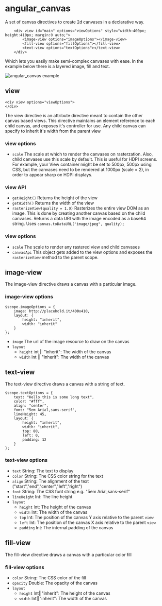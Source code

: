 # angular_canvas

A set of canvas directives to create 2d canvases in a declarative way.
```
    <div view id="main" options="viewOptions" style="width:400px; height:410px; margin:0 auto;">
        <image-view options="imageOptions"></image-view>
        <fill-view options="fillOptions"></fill-view>
        <text-view options="textOptions"></text-view>
    </div>
```
Which lets you easily make semi-complex canvases with ease. In the example below there is a layered image, fill and text. 

![angular_canvas example](http://i.imgur.com/j8p9V1o.png)

## view
```
<div view options="viewOptions">
</div>
```
The view directive is an attribute directive meant to contain the other canvas based views. This directive maintains an element reference to each child canvas, and exposes it's controller for use. Any child canvas can specify to inherit it's width from the parent view

### view options
- ```scale```
The scale at which to render the canvases on rasterzation. Also, child canvases use this scale by default. This is useful for HDPI screens. For example, your View container might be set to 500px, 500px using CSS, but the canvases need to be rendered at 1000px (scale = 2), in order to appear sharp on HDPI displays. 

### view API
- ```getHeight()``` 
Returns the height of the view
- ```getWidth()```
Returns the width of the view
- ```rasterizeView(quality = 1.0)```
Rasterizes the entire view DOM as an image. This is done by creating another canvas based on the child canvases. Returns a data URI with the image encoded as a base64 string. Uses ```canvas.toDataURL("image/jpeg", quality);```

### view options
- ```scale``` The scale to render any rastered view and child canvases
- ```canvasApi``` This object gets added to the view options and exposes the ```rasterizeView``` method to the parent scope.

## image-view
The image-view directive draws a canvas with a particular image.

### image-view options
```
$scope.imageOptions = {
    image: http://placehold.it/400x410,
    layout: {
        height: "inherit",
        width: "inherit"
    }
};
```
- ```image```
The url of the image resource to draw on the canvas
- ```layout```
  - ```height``` int || "inherit": The width of the canvas
  - ```width``` int || "inherit": The width of the canvas

## text-view
The text-view directive draws a canvas with a string of text.

```
$scope.textOptions = {
    text: "Hello this is some long text",
    color: "#fff",
    align: "center",
    font: "5em Arial,sans-serif",
    lineHeight: 45,
    layout: {
        height: "inherit",
        width: "inherit",
        top: 80,
        left: 0,
        padding: 12
    }
};
```

### text-view options
- ```text``` String: The text to display
- ```color``` String: The CSS color string for the text
- ```align``` String: The alignment of the text ("start","end","center","left","right")
- ```font``` String: The CSS font string e.g. "5em Arial,sans-serif"
- ```lineHeight``` Int: The line height
- ```layout```
    - ```height``` Int: The height of the canvas
    - ```width``` Int: The width of the canvas
    - ```top``` Int: The position of the canvas Y axis relative to the parent ```view```
    - ```left``` Int: The position of the canvas X axis relative to the parent ```view```
    - ```padding``` Int: The internal padding of the canvas
    
## fill-view
The fill-view directive draws a canvas with a particular color fill

### fill-view options
- ```color``` String: The CSS color of the fill
- ```opacity``` Double: The opacity of the canvas 
- ```layout```
    - ```height``` Int||"inherit": The height of the canvas 
    - ```width``` Int||"inherit": The width of the canvas
